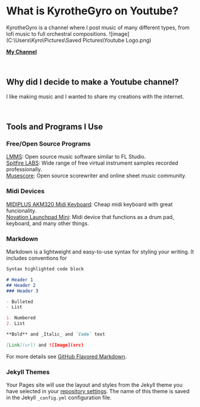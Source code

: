 # What is KyrotheGyro on Youtube?

KyrotheGyro is a channel where I post music of many different types, from lofi music to full orchestral compositions. ![image](C:\Users\Kyro\Pictures\Saved Pictures\Youtube Logo.png)

[**My Channel**](https://www.youtube.com/channel/UCaYCVyiqWzOggBd5s6eRptQ)

<br>

## Why did I decide to make a Youtube channel?

I like making music and I wanted to share my creations with the internet.

<br>

## Tools and Programs I Use

### Free/Open Source Programs <br>
[LMMS](lmms.io): Open source music software similar to FL Studio. <br>
[Spitfire LABS](labs.spitfireaudio.com): Wide range of free virtual instrument samples recorded professionally. <br>
[Musescore](musescore.com): Open source scorewriter and online sheet music community. <br>
### Midi Devices 
[MIDIPLUS AKM320 Midi Keyboard](http://www.midiplus.com/html/akm320.html): Cheap midi keyboard with great funcionality. <br>
[Novation Launchpad Mini](https://novationmusic.com/en/launch/launchpad-mini): Midi device that functions as a drum pad, keyboard, and many other things.


### Markdown

Markdown is a lightweight and easy-to-use syntax for styling your writing. It includes conventions for

```markdown
Syntax highlighted code block

# Header 1
## Header 2
### Header 3

- Bulleted
- List

1. Numbered
2. List

**Bold** and _Italic_ and `Code` text

[Link](url) and ![Image](src)
```


For more details see [GitHub Flavored Markdown](https://guides.github.com/features/mastering-markdown/).

### Jekyll Themes

Your Pages site will use the layout and styles from the Jekyll theme you have selected in your [repository settings](https://github.com/KyrotheGyro/kyrothegyroYT/settings). The name of this theme is saved in the Jekyll `_config.yml` configuration file.

